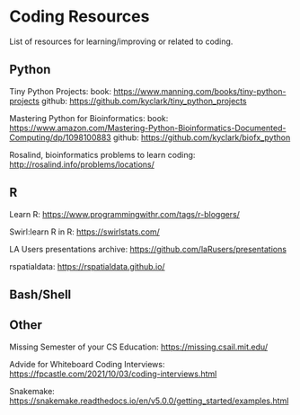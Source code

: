 # Coding Resources
List of resources for learning/improving or related to coding.


## Python

Tiny Python Projects: 
  book: https://www.manning.com/books/tiny-python-projects
  github: https://github.com/kyclark/tiny_python_projects

Mastering Python for Bioinformatics: 
  book: https://www.amazon.com/Mastering-Python-Bioinformatics-Documented-Computing/dp/1098100883
  github: https://github.com/kyclark/biofx_python

Rosalind, bioinformatics problems to learn coding: http://rosalind.info/problems/locations/



## R

Learn R: https://www.programmingwithr.com/tags/r-bloggers/

Swirl:learn R in R: https://swirlstats.com/

LA Users presentations archive: https://github.com/laRusers/presentations

rspatialdata: https://rspatialdata.github.io/



## Bash/Shell



## Other

Missing Semester of your CS Education: https://missing.csail.mit.edu/

Advide for Whiteboard Coding Interviews: https://fpcastle.com/2021/10/03/coding-interviews.html

Snakemake: https://snakemake.readthedocs.io/en/v5.0.0/getting_started/examples.html
